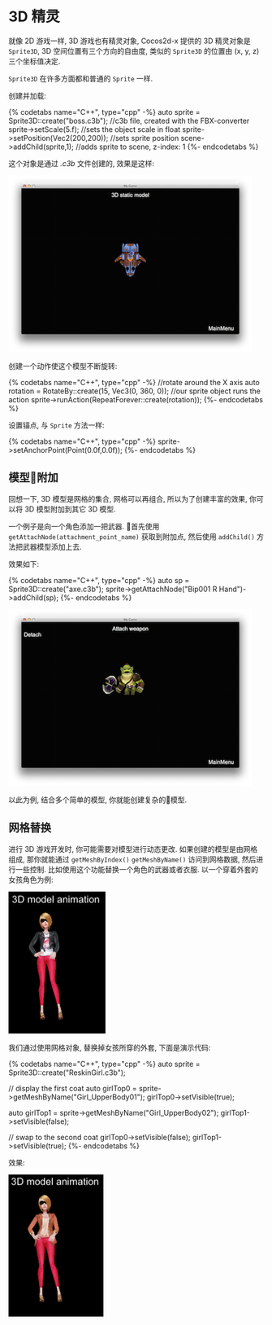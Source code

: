 # 3D 精灵

就像 2D 游戏一样, 3D 游戏也有精灵对象, Cocos2d-x 提供的 3D 精灵对象是 `Sprite3D`, 3D 空间位置有三个方向的自由度, 类似的 `Sprite3D` 的位置由 (x, y, z) 三个坐标值决定.

`Sprite3D` 在许多方面都和普通的 `Sprite` 一样.

创建并加载:

{% codetabs name="C++", type="cpp" -%}
auto sprite = Sprite3D::create("boss.c3b"); //c3b file, created with the FBX-converter
sprite->setScale(5.f); //sets the object scale in float
sprite->setPosition(Vec2(200,200)); //sets sprite position
scene->addChild(sprite,1); //adds sprite to scene, z-index: 1
{%- endcodetabs %}

这个对象是通过 _.c3b_ 文件创建的, 效果是这样:

![](../../en/3d/3d-img/9_1.png)

创建一个动作使这个模型不断旋转:

{% codetabs name="C++", type="cpp" -%}
//rotate around the X axis
auto rotation = RotateBy::create(15, Vec3(0, 360, 0));
//our sprite object runs the action
sprite->runAction(RepeatForever::create(rotation));
{%- endcodetabs %}

设置锚点, 与 `Sprite` 方法一样:

{% codetabs name="C++", type="cpp" -%}
sprite->setAnchorPoint(Point(0.0f,0.0f));
{%- endcodetabs %}

## 模型附加

回想一下, 3D 模型是网格的集合, 网格可以再组合, 所以为了创建丰富的效果, 你可以将 3D 模型附加到其它 3D 模型.

一个例子是向一个角色添加一把武器. 首先使用 `getAttachNode(attachment_point_name)` 获取到附加点, 然后使用 `addChild()` 方法把武器模型添加上去.

效果如下:

{% codetabs name="C++", type="cpp" -%}
auto sp = Sprite3D::create("axe.c3b");
sprite->getAttachNode("Bip001 R Hand")->addChild(sp);
{%- endcodetabs %}

![](../../en/3d/3d-img/9_3.png)

以此为例, 结合多个简单的模型, 你就能创建复杂的模型.

## 网格替换

进行 3D 游戏开发时, 你可能需要对模型进行动态更改. 如果创建的模型是由网格组成, 那你就能通过 `getMeshByIndex()` `getMeshByName()` 访问到网格数据, 然后进行一些控制. 比如使用这个功能替换一个角色的武器或者衣服. 以一个穿着外套的女孩角色为例:

![](../../en/3d/3d-img/9_4.png)

我们通过使用网格对象, 替换掉女孩所穿的外套, 下面是演示代码:

{% codetabs name="C++", type="cpp" -%}
auto sprite = Sprite3D::create("ReskinGirl.c3b");

// display the first coat
auto girlTop0 = sprite->getMeshByName("Girl_UpperBody01");
girlTop0->setVisible(true);

auto girlTop1 = sprite->getMeshByName("Girl_UpperBody02");
girlTop1->setVisible(false);

// swap to the second coat
girlTop0->setVisible(false);
girlTop1->setVisible(true);
{%- endcodetabs %}

效果:

![](../../en/3d/3d-img/9_4_0.png)
